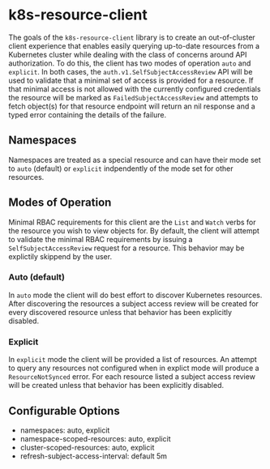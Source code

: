 # k8s-resource-client

The goals of the `k8s-resource-client` library is to create an out-of-cluster client experience that enables easily querying up-to-date resources from a Kubernetes cluster while dealing with the class of concerns around API authorization. To do this, the client has two modes of operation `auto` and `explicit`. In both cases, the `auth.v1.SelfSubjectAccessReview` API will be used to validate that a minimal set of access is provided for a resource. If that minimal access is not allowed with the currently configured credentials the resource will be marked as `FailedSubjectAccessReview` and attempts to fetch object(s) for that resource endpoint will return an nil response and a typed error containing the details of the failure.

## Namespaces

Namespaces are treated as a special resource and can have their mode set to `auto` (default) or `explicit` indpendently of the mode set for other resources.

## Modes of Operation

Minimal RBAC requirements for this client are the `List` and `Watch` verbs for the resource you wish to view objects for. By default, the client will attempt to validate the minimal RBAC requirements by issuing a `SelfSubjectAccessReview` request for a resource. This behavior may be explictily skippend by the user.

### Auto (default)

In `auto` mode the client will do best effort to discover Kubernetes resources. After discovering the resources a subject access review will be created for every discovered resource unless that behavior has been explicitly disabled.

### Explicit

In `explicit` mode the client will be provided a list of resources. An attempt to query any resources not configured when in explict mode will produce a `ResourceNotSynced` error. For each resource listed a subject access review will be created unless that behavior has been explicitly disabled.

## Configurable Options

- namespaces: auto, explicit
- namespace-scoped-resources: auto, explicit
- cluster-scoped-resources: auto, explicit
- refresh-subject-access-interval: default 5m
